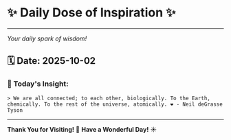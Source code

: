 # ✨ Daily Dose of Inspiration ✨

--- 

_Your daily spark of wisdom!_

## 🗓️ Date: **2025-10-02**

### 💬 Today's Insight:
```
> We are all connected; to each other, biologically. To the Earth, chemically. To the rest of the universe, atomically. ❤️ - Neil deGrasse Tyson
```

--- 

**Thank You for Visiting!** 🙏
**Have a Wonderful Day!** ☀️
